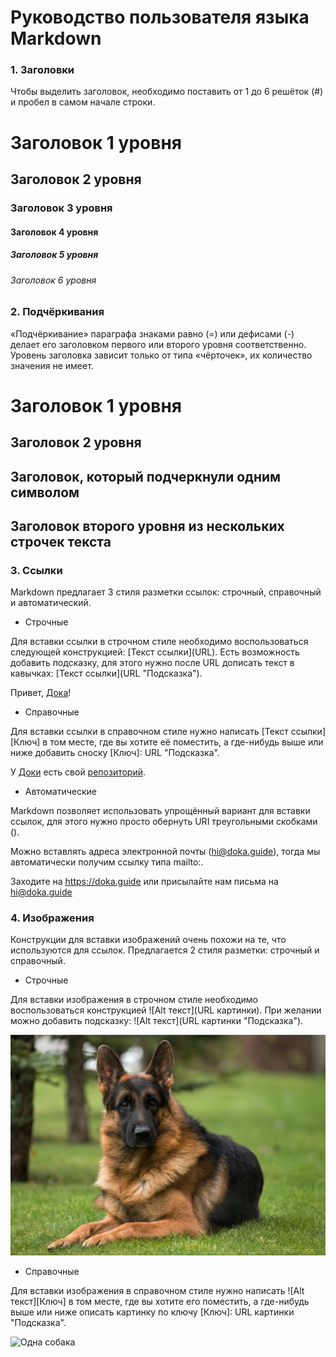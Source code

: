 # Руководство пользователя языка Markdown


### 1. Заголовки 

Чтобы выделить заголовок, необходимо поставить от 1 до 6 решёток (#) и пробел в самом начале строки. 

# Заголовок 1 уровня
## Заголовок 2 уровня
### Заголовок 3 уровня
#### Заголовок 4 уровня
##### Заголовок 5 уровня
###### Заголовок 6 уровня

### 2. Подчёркивания
«Подчёркивание» параграфа знаками равно (=) или дефисами (-) делает его заголовком первого или второго уровня соответственно. Уровень заголовка зависит только от типа «чёрточек», их количество значения не имеет.

Заголовок 1 уровня
==================

Заголовок 2 уровня
------------------

Заголовок, который подчеркнули одним символом
-

Заголовок второго
уровня из нескольких
строчек текста
------------------

### 3. Ссылки

Markdown предлагает 3 стиля разметки ссылок: строчный, справочный и автоматический.

- Строчные

Для вставки ссылки в строчном стиле необходимо воспользоваться следующей конструкцией: [Текст ссылки]​(URL). Есть возможность добавить подсказку, для этого нужно после URL дописать текст в кавычках: [Текст ссылки]​(URL "Подсказка").

Привет, [Дока](https://doka.guide "Энциклопедия про web-dev")!

- Справочные

Для вставки ссылки в справочном стиле нужно написать [Текст ссылки]​[Ключ] в том месте, где вы хотите её поместить, а где-нибудь выше или ниже добавить сноску [Ключ]: URL "Подсказка".

У [Доки][1] есть свой [репозиторий][repo].


[1]: https://doka.guide "Энциклопедия про web-dev"
[repo]: https://github.com/doka-guide "Репозиторий Доки"

- Автоматические

Markdown позволяет использовать упрощённый вариант для вставки ссылок, для этого нужно просто обернуть URI треугольными скобками (<URI>).

Можно вставлять адреса электронной почты (<hi@doka.guide>), тогда мы автоматически получим ссылку типа mailto:.

Заходите на <https://doka.guide>
или присылайте нам письма на <hi@doka.guide>

### 4. Изображения

Конструкции для вставки изображений очень похожи на те, что используются для ссылок. Предлагается 2 стиля разметки: строчный и справочный.

+ Строчные

Для вставки изображения в строчном стиле необходимо воспользоваться конструкцией !⁠[Alt текст]​(URL картинки). При желании можно добавить подсказку: !⁠[Alt текст]​(URL картинки "Подсказка").

![Одна собака](dog.png "Собака смотрит влево")

+ Справочные

Для вставки изображения в справочном стиле нужно написать !⁠[Alt текст]​[Ключ] в том месте, где вы хотите его поместить, а где-нибудь выше или ниже описать картинку по ключу [Ключ]: URL картинки "Подсказка".

![Одна собака][1]

[1]: dog.png "Собака смотрит влево"


